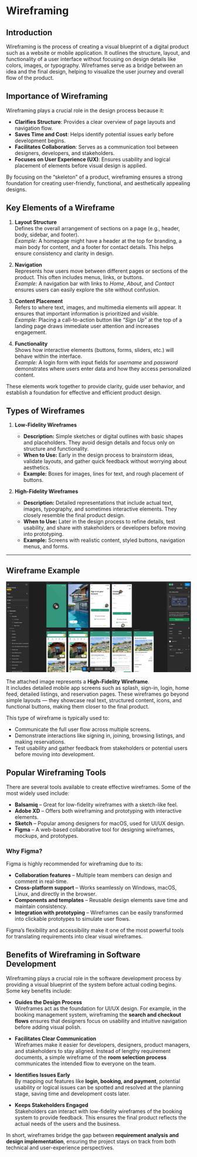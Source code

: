 # Wireframing

## Introduction
Wireframing is the process of creating a visual blueprint of a digital product such as a website or mobile application. It outlines the structure, layout, and functionality of a user interface without focusing on design details like colors, images, or typography. Wireframes serve as a bridge between an idea and the final design, helping to visualize the user journey and overall flow of the product.

## Importance of Wireframing
Wireframing plays a crucial role in the design process because it:

- **Clarifies Structure**: Provides a clear overview of page layouts and navigation flow.  
- **Saves Time and Cost**: Helps identify potential issues early before development begins.  
- **Facilitates Collaboration**: Serves as a communication tool between designers, developers, and stakeholders.  
- **Focuses on User Experience (UX)**: Ensures usability and logical placement of elements before visual design is applied.  

By focusing on the “skeleton” of a product, wireframing ensures a strong foundation for creating user-friendly, functional, and aesthetically appealing designs.


## Key Elements of a Wireframe

1. **Layout Structure**  
   Defines the overall arrangement of sections on a page (e.g., header, body, sidebar, and footer).  
   *Example:* A homepage might have a header at the top for branding, a main body for content, and a footer for contact details. This helps ensure consistency and clarity in design.  

2. **Navigation**  
   Represents how users move between different pages or sections of the product. This often includes menus, links, or buttons.  
   *Example:* A navigation bar with links to *Home*, *About*, and *Contact* ensures users can easily explore the site without confusion.  

3. **Content Placement**  
   Refers to where text, images, and multimedia elements will appear. It ensures that important information is prioritized and visible.  
   *Example:* Placing a call-to-action button like *“Sign Up”* at the top of a landing page draws immediate user attention and increases engagement.  

4. **Functionality**  
   Shows how interactive elements (buttons, forms, sliders, etc.) will behave within the interface.  
   *Example:* A login form with input fields for *username* and *password* demonstrates where users enter data and how they access personalized content.  

These elements work together to provide clarity, guide user behavior, and establish a foundation for effective and efficient product design.


## Types of Wireframes

1. **Low-Fidelity Wireframes**  
   - **Description:** Simple sketches or digital outlines with basic shapes and placeholders. They avoid design details and focus only on structure and functionality.  
   - **When to Use:** Early in the design process to brainstorm ideas, validate layouts, and gather quick feedback without worrying about aesthetics.  
   - **Example:** Boxes for images, lines for text, and rough placement of buttons.  

2. **High-Fidelity Wireframes**  
   - **Description:** Detailed representations that include actual text, images, typography, and sometimes interactive elements. They closely resemble the final product design.  
   - **When to Use:** Later in the design process to refine details, test usability, and share with stakeholders or developers before moving into prototyping.  
   - **Example:** Screens with realistic content, styled buttons, navigation menus, and forms.  

---

## Wireframe Example

![Wireframe Exmaple](wireframe_example.png)

The attached image represents a **High-Fidelity Wireframe**.  
It includes detailed mobile app screens such as splash, sign-in, login, home feed, detailed listings, and reservation pages. These wireframes go beyond simple layouts — they showcase real text, structured content, icons, and functional buttons, making them closer to the final product.  

This type of wireframe is typically used to:  
- Communicate the full user flow across multiple screens.  
- Demonstrate interactions like signing in, joining, browsing listings, and making reservations.  
- Test usability and gather feedback from stakeholders or potential users before moving into development.

## Popular Wireframing Tools  

There are several tools available to create effective wireframes. Some of the most widely used include:  

- **Balsamiq** – Great for low-fidelity wireframes with a sketch-like feel.  
- **Adobe XD** – Offers both wireframing and prototyping with interactive elements.  
- **Sketch** – Popular among designers for macOS, used for UI/UX design.  
- **Figma** – A web-based collaborative tool for designing wireframes, mockups, and prototypes.  

### Why Figma?  
Figma is highly recommended for wireframing due to its:  
- **Collaboration features** – Multiple team members can design and comment in real-time.  
- **Cross-platform support** – Works seamlessly on Windows, macOS, Linux, and directly in the browser.  
- **Components and templates** – Reusable design elements save time and maintain consistency.  
- **Integration with prototyping** – Wireframes can be easily transformed into clickable prototypes to simulate user flows.  

Figma’s flexibility and accessibility make it one of the most powerful tools for translating requirements into clear visual wireframes.

## Benefits of Wireframing in Software Development  

Wireframing plays a crucial role in the software development process by providing a visual blueprint of the system before actual coding begins. Some key benefits include:  

- **Guides the Design Process**  
  Wireframes act as the foundation for UI/UX design. For example, in the booking management system, wireframing the **search and checkout flows** ensures that designers focus on usability and intuitive navigation before adding visual polish.  

- **Facilitates Clear Communication**  
  Wireframes make it easier for developers, designers, product managers, and stakeholders to stay aligned. Instead of lengthy requirement documents, a simple wireframe of the **room selection process** communicates the intended flow to everyone on the team.  

- **Identifies Issues Early**  
  By mapping out features like **login, booking, and payment**, potential usability or logical issues can be spotted and resolved at the planning stage, saving time and development costs later.  

- **Keeps Stakeholders Engaged**  
  Stakeholders can interact with low-fidelity wireframes of the booking system to provide feedback. This ensures the final product reflects the actual needs of the users and the business.  

In short, wireframes bridge the gap between **requirement analysis and design implementation**, ensuring the project stays on track from both technical and user-experience perspectives.